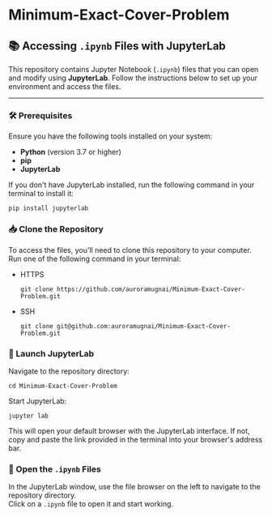 # Minimum-Exact-Cover-Problem

## 📚 Accessing `.ipynb` Files with JupyterLab

This repository contains Jupyter Notebook (`.ipynb`) files that you can open and modify using **JupyterLab**. Follow the instructions below to set up your environment and access the files.

---

### 🛠️ Prerequisites
Ensure you have the following tools installed on your system:
- **Python** (version 3.7 or higher)
- **pip** 
- **JupyterLab**

If you don't have JupyterLab installed, run the following command in your terminal to install it:
```
pip install jupyterlab
```

### 📥 Clone the Repository
To access the files, you'll need to clone this repository to your computer. Run one of the following command in your terminal:
- HTTPS
  ```
  git clone https://github.com/auroramugnai/Minimum-Exact-Cover-Problem.git
  ```

- SSH
  ```
  git clone git@github.com:auroramugnai/Minimum-Exact-Cover-Problem.git
  ```

### 🚀 Launch JupyterLab
Navigate to the repository directory:
```
cd Minimum-Exact-Cover-Problem
```
Start JupyterLab:
```
jupyter lab
```
This will open your default browser with the JupyterLab interface. 
If not, copy and paste the link provided in the terminal into your browser's address bar.

### 📂 Open the `.ipynb` Files
In the JupyterLab window, use the file browser on the left to navigate to the repository directory.  
Click on a `.ipynb` file to open it and start working.



